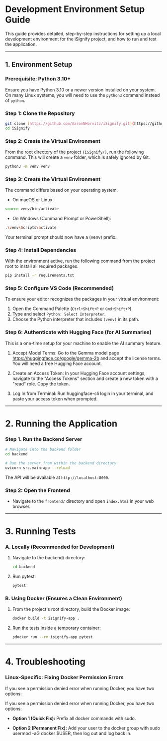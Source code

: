 # Development Environment Setup Guide

This guide provides detailed, step-by-step instructions for setting up a local development environment for the iSignify project, and how to run and test the application.

---

## 1. Environment Setup

### Prerequisite: Python 3.10+

Ensure you have Python 3.10 or a newer version installed on your system. On many Linux systems, you will need to use the `python3` command instead of `python`.

### Step 1: Clone the Repository
```bash
git clone [https://github.com/AaronNHorvitz/iSignify.git](https://github.com/AaronNHorvitz/iSignify.git)
cd iSignify
```

### Step 2: Create the Virtual Environment

From the root directory of the project `(iSignify/)`, run the following command. This will create a `venv` folder, which is safely ignored by Git.

```bash
python3 -m venv venv
```

### Step 3: Create the Virtual Environment

The command differs based on your operating system.

- On macOS or Linux
```bash
source venv/bin/activate
```
- On Windows (Command Prompt or PowerShell):
```bash
.\venv\Scripts\activate
```

Your terminal prompt should now have a (venv) prefix.

### Step 4: Install Dependencies

With the environment active, run the following command from the project root to install all required packages.

```bash
pip install -r requirements.txt
```

### Step 5: Configure VS Code (Recommended)

To ensure your editor recognizes the packages in your virtual environment:

1. Open the Command Palette (`Ctrl+Shift+P` or `Cmd+Shift+P`).
2. Type and select `Python: Select Interpreter`.
3. Choose the Python interpreter that includes `(venv)` in its path.

### Step 6: Authenticate with Hugging Face (for AI Summaries)

This is a one-time setup for your machine to enable the AI summary feature.

1. Accept Model Terms: Go to the Gemma model page https://huggingface.co/google/gemma-2b and accept the license terms. You will need a free Hugging Face account.

2. Create an Access Token: In your Hugging Face account settings, navigate to the "Access Tokens" section and create a new token with a "read" role. Copy the token.

3. Log In from Terminal: Run huggingface-cli login in your terminal, and paste your access token when prompted.

---

# 2. Running the Application

### Step 1. Run the Backend Server
```bash
# Navigate into the backend folder
cd backend

# Run the server from within the backend directory
uvicorn src.main:app --reload
```

The API will be available at `http://localhost:8000`.

### Step 2: Open the Frontend

- Navigate to the `frontend/` directory and open `index.html` in your web browser.

---

# 3. Running Tests

### A. Locally (Recommended for Development)

1. Navigate to the backend/ directory:

    ```bash
    cd backend
    ```
2. Run pytest:

    ```bash
    pytest
    ```
### B. Using Docker (Ensures a Clean Environment)

1. From the project's root directory, build the Docker image:

    ```bash
    docker build -t isignify-app .
    ```
2. Run the tests inside a temporary container:

    ```bash
    pdocker run --rm isignify-app pytest
    ```
---

# 4. Troubleshooting

### Linux-Specific: Fixing Docker Permission Errors

If you see a permission denied error when running Docker, you have two options:

If you see a permission denied error when running Docker, you have two options:

- **Option 1 (Quick Fix):** Prefix all docker commands with sudo.

- **Option 2 (Permanent Fix):** Add your user to the docker group with sudo usermod -aG docker $USER, then log out and log back in.